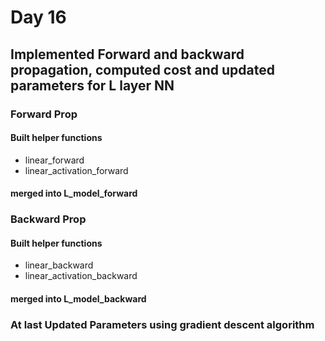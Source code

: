 # Day 16

## Implemented Forward and backward propagation, computed cost and updated parameters for L layer NN

### Forward Prop 
#### Built helper functions
- linear_forward
- linear_activation_forward
#### merged into L_model_forward

### Backward Prop
#### Built helper functions
- linear_backward
- linear_activation_backward
#### merged into L_model_backward

### At last Updated Parameters using gradient descent algorithm
 